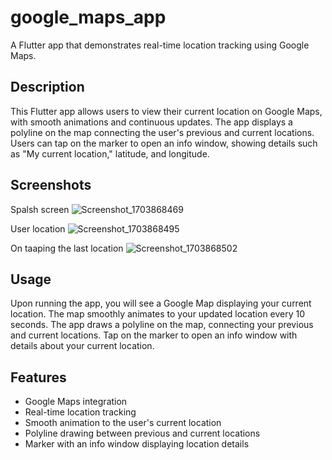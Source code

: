 # google_maps_app

A Flutter app that demonstrates real-time location tracking using Google Maps.

## Description

This Flutter app allows users to view their current location on Google Maps, with smooth animations and continuous updates. The app displays a polyline on the map connecting the user's previous and current locations. Users can tap on the marker to open an info window, showing details such as "My current location," latitude, and longitude.

## Screenshots

Spalsh screen
![Screenshot_1703868469](https://github.com/ob1Kenoobi/location_app_v1/assets/140194680/7df0403a-8165-4012-ba87-53c6eff1c8ce)

User location
![Screenshot_1703868495](https://github.com/ob1Kenoobi/location_app_v1/assets/140194680/18f8cb21-8172-4e35-a1f9-1f7dba046eb8)

On taaping the last location
![Screenshot_1703868502](https://github.com/ob1Kenoobi/location_app_v1/assets/140194680/cf9db6f6-0179-40a2-9e11-6dd43a6babfc)



## Usage
Upon running the app, you will see a Google Map displaying your current location. The map smoothly animates to your updated location every 10 seconds. The app draws a polyline on the map, connecting your previous and current locations. Tap on the marker to open an info window with details about your current location.

## Features
 - Google Maps integration
 - Real-time location tracking
 - Smooth animation to the user's current location
 - Polyline drawing between previous and current locations
 - Marker with an info window displaying location details
